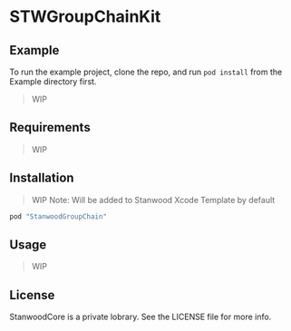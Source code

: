 # STWGroupChainKit

## Example

To run the example project, clone the repo, and run `pod install` from the Example directory first.

>WIP

## Requirements

>WIP

## Installation

>WIP Note: Will be added to Stanwood Xcode Template by default

```ruby
pod "StanwoodGroupChain"
```

## Usage

>WIP


## License

StanwoodCore is a private lobrary. See the LICENSE file for more info.
